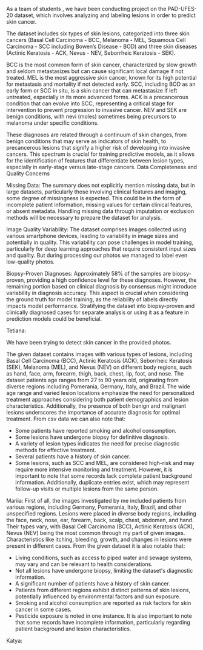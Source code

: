As a team of students , we have been conducting project on the PAD-UFES-20 dataset, which involves analyzing and labeling lesions in order to predict skin cancer.

The dataset includes six types of skin lesions, categorized into three skin cancers (Basal Cell Carcinoma - BCC, Melanoma - MEL, Squamous Cell Carcinoma - SCC including Bowen’s Disease - BOD) and three skin diseases (Actinic Keratosis - ACK, Nevus - NEV, Seborrheic Keratosis - SEK).

BCC is the most common form of skin cancer, characterized by slow growth and seldom metastasizes but can cause significant local damage if not treated.
MEL is the most aggressive skin cancer, known for its high potential for metastasis and mortality if not detected early.
SCC, including BOD as an early form or SCC in situ, is a skin cancer that can metastasize if left untreated, especially in its more advanced forms.
ACK is a precancerous condition that can evolve into SCC, representing a critical stage for intervention to prevent progression to invasive cancer.
NEV and SEK are benign conditions, with nevi (moles) sometimes being precursors to melanoma under specific conditions.

These diagnoses are related through a continuum of skin changes, from benign conditions that may serve as indicators of skin health, to precancerous lesions that signify a higher risk of developing into invasive cancers. This spectrum is crucial for training predictive models, as it allows for the identification of features that differentiate between lesion types, especially in early-stage versus late-stage cancers.
Data Completeness and Quality Concerns

Missing Data: The summary does not explicitly mention missing data, but in large datasets, particularly those involving clinical features and imaging, some degree of missingness is expected. This could be in the form of incomplete patient information, missing values for certain clinical features, or absent metadata. Handling missing data through imputation or exclusion methods will be necessary to prepare the dataset for analysis.

Image Quality Variability: The dataset comprises images collected using various smartphone devices, leading to variability in image sizes and potentially in quality. This variability can pose challenges in model training, particularly for deep learning approaches that require consistent input sizes and quality. But during processing our photos we managed to label even low-quality photos.

Biopsy-Proven Diagnoses: Approximately 58% of the samples are biopsy-proven, providing a high confidence level for these diagnoses. However, the remaining portion based on clinical diagnosis by consensus might introduce variability in diagnosis accuracy. This aspect is crucial when considering the ground truth for model training, as the reliability of labels directly impacts model performance. Stratifying the dataset into biopsy-proven and clinically diagnosed cases for separate analysis or using it as a feature in prediction models could be beneficial.


Tetiana:

We have been trying to detect skin cancer in the provided photos.

The given dataset contains images with various types of lesions, including Basal Cell Carcinoma (BCC), Actinic Keratosis (ACK), Seborrheic Keratosis (SEK), Melanoma (MEL), and Nevus (NEV) on different body regions, such as hand, face, arm, forearm, thigh, back, chest, lip, foot, and nose. 
The dataset patients age ranges from 27 to 90 years old, originating from diverse regions including Pomerania, Germany, Italy, and Brazil. The wide age range and varied lesion locations emphasize the need for personalized treatment approaches considering both patient demographics and lesion characteristics. Additionally, the presence of both benign and malignant lesions underscores the importance of accurate diagnosis for optimal treatment.
From csv data we can also note that:
-	Some patients have reported smoking and alcohol consumption. 
-	Some lesions have undergone biopsy for definitive diagnosis. 
-	A variety of lesion types indicates the need for precise diagnostic methods for effective treatment. 
-	Several patients have a history of skin cancer. 
-	Some lesions, such as SCC and MEL, are considered high-risk and may require more intensive monitoring and treatment.
However, it is important to note that some records lack complete patient background information. Additionally, duplicate entries exist, which may represent follow-up visits or multiple lesions from the same person.


Mariia:
First of all, the images investigated by me included patients from various regions, including Germany, Pomerania, Italy, Brazil, and other unspecified regions.
Lesions were placed in diverse body regions, including the face, neck, nose, ear, forearm, back, scalp, chest, abdomen, and hand. Their types vary, with Basal Cell Carcinoma (BCC), Actinic Keratosis (ACK), Nevus (NEV) being the most common through my part of given images. 
Characteristics like itching, bleeding, growth, and changes in lesions were present in different cases.
From the given dataset it is also notable that:
-	Living conditions, such as access to piped water and sewage systems, may vary and can be relevant to health considerations.
-	Not all lesions have undergone biopsy, limiting the dataset's diagnostic information.
-	A significant number of patients have a history of skin cancer.
-	Patients from different regions exhibit distinct patterns of skin lesions, potentially influenced by environmental factors and sun exposure.
-	Smoking and alcohol consumption are reported as risk factors for skin cancer in some cases.
-	Pesticide exposure is noted in one instance.
It is also important to note that some records have incomplete information, particularly regarding patient background and lesion characteristics. 

Katya:

